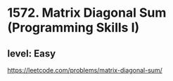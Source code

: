 # 1572. Matrix Diagonal Sum (Programming Skills I)
## level: Easy

https://leetcode.com/problems/matrix-diagonal-sum/
